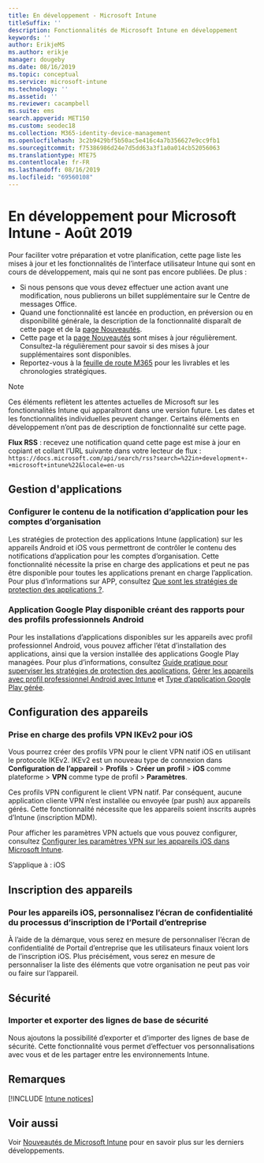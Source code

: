 ```yaml
---
title: En développement - Microsoft Intune
titleSuffix: ''
description: Fonctionnalités de Microsoft Intune en développement
keywords: ''
author: ErikjeMS
ms.author: erikje
manager: dougeby
ms.date: 08/16/2019
ms.topic: conceptual
ms.service: microsoft-intune
ms.technology: ''
ms.assetid: ''
ms.reviewer: cacampbell
ms.suite: ems
search.appverid: MET150
ms.custom: seodec18
ms.collection: M365-identity-device-management
ms.openlocfilehash: 3c2b9429bf5b50ac5e416c4a7b356627e9cc9fb1
ms.sourcegitcommit: f75386986d24e7d5dd63a3f1a0a014cb52056063
ms.translationtype: MTE75
ms.contentlocale: fr-FR
ms.lasthandoff: 08/16/2019
ms.locfileid: "69560108"
---
```

# <a name="in-development-for-microsoft-intune---august-2019"></a>En développement pour Microsoft Intune - Août 2019

Pour faciliter votre préparation et votre planification, cette page liste les mises à jour et les fonctionnalités de l’interface utilisateur Intune qui sont en cours de développement, mais qui ne sont pas encore publiées. De plus :

- Si nous pensons que vous devez effectuer une action avant une modification, nous publierons un billet supplémentaire sur le Centre de messages Office.
- Quand une fonctionnalité est lancée en production, en préversion ou en disponibilité générale, la description de la fonctionnalité disparaît de cette page et de la [page Nouveautés](whats-new.md).
- Cette page et la [page Nouveautés](whats-new.md) sont mises à jour régulièrement. Consultez-la régulièrement pour savoir si des mises à jour supplémentaires sont disponibles.
- Reportez-vous à la [feuille de route M365](https://www.microsoft.com/microsoft-365/roadmap?rtc=2&filters=EMS) pour les livrables et les chronologies stratégiques.

> [!Note]
> Ces éléments reflètent les attentes actuelles de Microsoft sur les fonctionnalités Intune qui apparaîtront dans une version future. Les dates et les fonctionnalités individuelles peuvent changer. Certains éléments en développement n’ont pas de description de fonctionnalité sur cette page.

**Flux RSS** : recevez une notification quand cette page est mise à jour en copiant et collant l’URL suivante dans votre lecteur de flux : `https://docs.microsoft.com/api/search/rss?search=%22in+development+-+microsoft+intune%22&locale=en-us`

<!--
## What's coming to Intune in the Azure portal 
## What's coming to Intune apps
## Notices
-->

<!-- Common categories:  
#### App management
#### Device configuration
#### Device enrollment
#### Device management
#### Intune apps
#### Monitor and troubleshoot
#### Role-based access control
#### Security

-->
 
<!-- ***********************************************-->
## <a name="app-management"></a>Gestion d'applications

### <a name="configure-app-notification-content-for-organization-accounts----2576686---"></a>Configurer le contenu de la notification d’application pour les comptes d’organisation <!-- 2576686 -->
Les stratégies de protection des applications Intune (application) sur les appareils Android et iOS vous permettront de contrôler le contenu des notifications d’application pour les comptes d’organisation. Cette fonctionnalité nécessite la prise en charge des applications et peut ne pas être disponible pour toutes les applications prenant en charge l’application. Pour plus d’informations sur APP, consultez [Que sont les stratégies de protection des applications ?](app-protection-policy.md).

### <a name="available-google-play-app-reporting-for-android-work-profiles----3041956----"></a>Application Google Play disponible créant des rapports pour des profils professionnels Android <!-- 3041956  -->
Pour les installations d’applications disponibles sur les appareils avec profil professionnel Android, vous pouvez afficher l’état d’installation des applications, ainsi que la version installée des applications Google Play managées. Pour plus d’informations, consultez [Guide pratique pour superviser les stratégies de protection des applications](app-protection-policies-monitor.md), [Gérer les appareils avec profil professionnel Android avec Intune](android-enterprise-overview.md) et [Type d’application Google Play gérée](apps-add-android-for-work.md#managed-google-play-app-type).

<!-- ***********************************************-->
## <a name="device-configuration"></a>Configuration des appareils

### <a name="support-for-ikev2-vpn-profiles-for-ios----1943438---"></a>Prise en charge des profils VPN IKEv2 pour iOS <!-- 1943438 -->
Vous pourrez créer des profils VPN pour le client VPN natif iOS en utilisant le protocole IKEv2. IKEv2 est un nouveau type de connexion dans **Configuration de l’appareil** > **Profils** > **Créer un profil** > **iOS** comme plateforme > **VPN** comme type de profil > **Paramètres**.

Ces profils VPN configurent le client VPN natif. Par conséquent, aucune application cliente VPN n’est installée ou envoyée (par push) aux appareils gérés. Cette fonctionnalité nécessite que les appareils soient inscrits auprès d’Intune (inscription MDM).

Pour afficher les paramètres VPN actuels que vous pouvez configurer, consultez [Configurer les paramètres VPN sur les appareils iOS dans Microsoft Intune](vpn-settings-ios.md).

S’applique à : iOS

<!-- ***********************************************-->
## <a name="device-enrollment"></a>Inscription des appareils

### <a name="for-ios-devices-customize-the-enrollment-process-privacy-screen-of-the-company-portal----4394993----"></a>Pour les appareils iOS, personnalisez l’écran de confidentialité du processus d’inscription de l’Portail d’entreprise <!-- 4394993  -->
À l’aide de la démarque, vous serez en mesure de personnaliser l’écran de confidentialité de Portail d’entreprise que les utilisateurs finaux voient lors de l’inscription iOS. Plus précisément, vous serez en mesure de personnaliser la liste des éléments que votre organisation ne peut pas voir ou faire sur l’appareil.

<!-- ***********************************************-->
## <a name="security"></a>Sécurité

### <a name="import-and-export-security-baselines------3408610------------"></a>Importer et exporter des lignes de base de sécurité    <!--3408610          -->  
Nous ajoutons la possibilité d’exporter et d’importer des lignes de base de sécurité. Cette fonctionnalité vous permet d’effectuer vos personnalisations avec vous et de les partager entre les environnements Intune.

<!-- ***********************************************-->
## <a name="notices"></a>Remarques

[!INCLUDE [Intune notices](./includes/intune-notices.md)]

## <a name="see-also"></a>Voir aussi
Voir [Nouveautés de Microsoft Intune](whats-new.md) pour en savoir plus sur les derniers développements.




